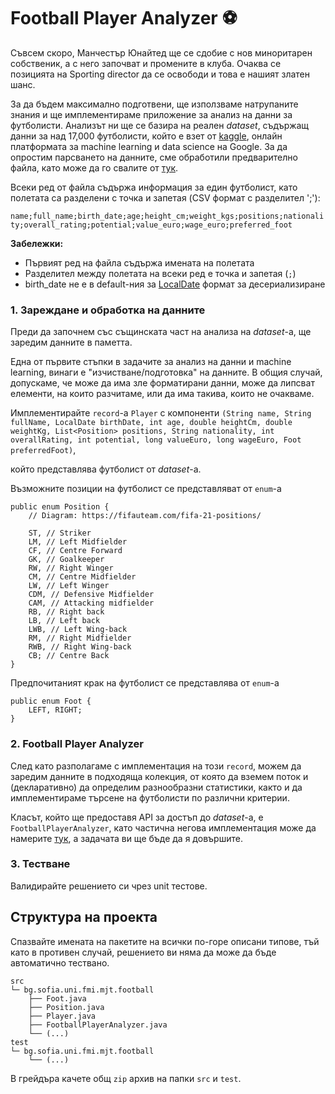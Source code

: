 # Football Player Analyzer :soccer:

Съвсем скоро, Манчестър Юнайтед ще се сдобие с нов миноритарен собственик, а с него започват и промените в клуба. Очаква се позицията на Sporting director да се освободи и това е нашият златен шанс.

За да бъдем максимално подготвени, ще използваме натрупаните знания и ще имплементираме приложение за анализ на данни за футболисти. Анализът ни ще се базира на реален *dataset*, съдържащ данни за над 17,000 футболисти, който е взет от [kaggle](https://www.kaggle.com/datasets/maso0dahmed/football-players-data), онлайн платформата за machine learning и data science на Google. За да опростим парсването на данните, сме обработили предварително файла, като може да го свалите от [тук](./resources/fifa_players_clean.csv).

Всеки ред от файла съдържа информация за един футболист, като полетата са разделени с точка и запетая (CSV формат с разделител ';'):

`name;full_name;birth_date;age;height_cm;weight_kgs;positions;nationality;overall_rating;potential;value_euro;wage_euro;preferred_foot`

**Забележки:**

- Първият ред на файла съдържа имената на полетата
- Разделител между полетата на всеки ред е точка и запетая (`;`)
- birth_date не е в default-ния за [LocalDate](https://docs.oracle.com/en/java/javase/21/docs/api/java.base/java/time/LocalDate.html) формат за десериализиране

### 1. Зареждане и обработка на данните

Преди да започнем със същинската част на анализа на *dataset*-a, ще заредим данните в паметта.

Една от първите стъпки в задачите за анализ на данни и machine learning, винаги е "изчистване/подготовка" на данните. В общия случай, допускаме, че може да има зле форматирани данни, може да липсват елементи, на които разчитаме, или да има такива, които не очакваме.

Имплементирайтe `record`-a `Player` с компоненти
    `(String name, String fullName, LocalDate birthDate, int age, double heightCm, double weightKg,
        List<Position> positions, String nationality, int overallRating, int potential, long valueEuro, long wageEuro,
        Foot preferredFoot)`,

който представлява футболист от *dataset*-a.

Възможните позиции на футболист се представляват от `enum`-a

```
public enum Position {
    // Diagram: https://fifauteam.com/fifa-21-positions/

    ST, // Striker
    LM, // Left Midfielder
    CF, // Centre Forward
    GK, // Goalkeeper
    RW, // Right Winger
    CM, // Centre Midfielder
    LW, // Left Winger
    CDM, // Defensive Midfielder
    CAM, // Attacking midfielder
    RB, // Right back
    LB, // Left back
    LWB, // Left Wing-back
    RM, // Right Midfielder
    RWB, // Right Wing-back
    CB; // Centre Back
}
```

Предпочитаният крак на футболист се представлява от `enum`-a 

```
public enum Foot {
    LEFT, RIGHT;
}
```

### 2. Football Player Analyzer

След като разполагаме с имплементация на този `record`, можем да заредим данните в подходяща колекция, от която да вземем поток и (декларативно) да определим разнообразни статистики, както и да имплементираме търсене на футболисти по различни критерии.

Класът, който ще предоставя API за достъп до *dataset*-a, е `FootballPlayerAnalyzer`, като частична негова имплементация може да намерите [тук](./resources/FootballPlayerAnalyzer.java), а задачата ви ще бъде да я довършите.

### 3. Тестване

Валидирайте решението си чрез unit тестове.

## Структура на проекта

Спазвайте имената на пакетите на всички по-горе описани типове, тъй като в противен случай, решението ви няма да може да бъде автоматично тествано.

```
src
└─ bg.sofia.uni.fmi.mjt.football
    ├── Foot.java
    ├── Position.java
    ├── Player.java
    ├── FootballPlayerAnalyzer.java
    └── (...)
test
└─ bg.sofia.uni.fmi.mjt.football
    └── (...)
```

В грейдъра качете общ `zip` архив на папки `src` и `test`.
